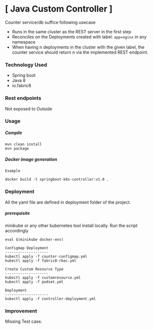 # [ Java Custom Controller ]

Counter service/db suffice following usecase
- Runs in the same cluster as the REST server in the first step
- Reconciles on the Deployments created with label: `app=nginx` in any namespace 
- When having n deployments in the cluster with the given label, the counter service should
return n via the implemented REST endpoint.

### Technology Used

* Spring boot
* Java 8 
* io.fabric8

### Rest endpoints
Not exposed to Outside

### Usage

##### Compile
```
mvn clean install
mvn package

```

#####  Docker image generation
```
Example

docker build -t springboot-k8s-controller:v1.0 .

```
### Deployment

All the yaml file are defined in deployment folder of the project. 

##### prerequisite
minikube or any other kubernetes tool install locally. Run the script accordingly 


```
eval $(minikube docker-env)

Configmap Deployment
--------------------
kubectl apply -f counter-configmap.yml
kubectl apply -f fabric8-rbac.yml

Create Custom Resource Type
--------------------
kubectl apply -f customresource.yml
kubectl apply -f podset.yml

Deployment
--------------------
kubectl apply -f controller-deployment.yml
```



### Improvement
Missing Test case. 

